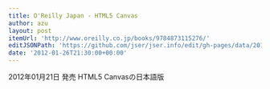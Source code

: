```yaml
---
title: O'Reilly Japan - HTML5 Canvas
author: azu
layout: post
itemUrl: 'http://www.oreilly.co.jp/books/9784873115276/'
editJSONPath: 'https://github.com/jser/jser.info/edit/gh-pages/data/2012/01/index.json'
date: '2012-01-26T21:30:00+00:00'
---
```

2012年01月21日 発売
HTML5 Canvasの日本語版
